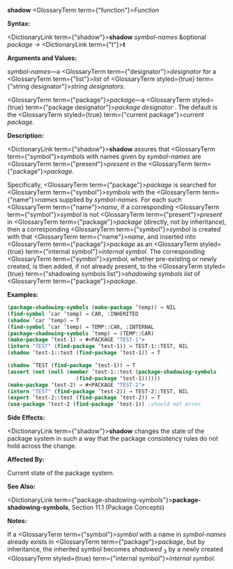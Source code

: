 **shadow** <GlossaryTerm  term={"function"}><i>Function</i></GlossaryTerm> 



**Syntax:** 



<DictionaryLink  term={"shadow"}><b>shadow</b></DictionaryLink> *symbol-names* &amp;optional *package →* <DictionaryLink  term={"t"}><b>t</b></DictionaryLink> 



**Arguments and Values:** 



*symbol-names*—a <GlossaryTerm  term={"designator"}><i>designator</i></GlossaryTerm> for a <GlossaryTerm  term={"list"}><i>list</i></GlossaryTerm> of <GlossaryTerm styled={true} term={"string designator"}><i>string designators</i></GlossaryTerm>. 



<GlossaryTerm  term={"package"}><i>package</i></GlossaryTerm>—a <GlossaryTerm styled={true} term={"package designator"}><i>package designator</i></GlossaryTerm> . The default is the <GlossaryTerm styled={true} term={"current package"}><i>current package</i></GlossaryTerm>. 



**Description:** 



<DictionaryLink  term={"shadow"}><b>shadow</b></DictionaryLink> assures that <GlossaryTerm  term={"symbol"}><i>symbols</i></GlossaryTerm> with names given by *symbol-names* are <GlossaryTerm  term={"present"}><i>present</i></GlossaryTerm> in the <GlossaryTerm  term={"package"}><i>package</i></GlossaryTerm>. 



Specifically, <GlossaryTerm  term={"package"}><i>package</i></GlossaryTerm> is searched for <GlossaryTerm  term={"symbol"}><i>symbols</i></GlossaryTerm> with the <GlossaryTerm  term={"name"}><i>names</i></GlossaryTerm> supplied by *symbol-names*. For each such <GlossaryTerm  term={"name"}><i>name</i></GlossaryTerm>, if a corresponding <GlossaryTerm  term={"symbol"}><i>symbol</i></GlossaryTerm> is not <GlossaryTerm  term={"present"}><i>present</i></GlossaryTerm> in <GlossaryTerm  term={"package"}><i>package</i></GlossaryTerm> (directly, not by inheritance), then a corresponding <GlossaryTerm  term={"symbol"}><i>symbol</i></GlossaryTerm> is created with that <GlossaryTerm  term={"name"}><i>name</i></GlossaryTerm>, and inserted into <GlossaryTerm  term={"package"}><i>package</i></GlossaryTerm> as an <GlossaryTerm styled={true} term={"internal symbol"}><i>internal symbol</i></GlossaryTerm>. The corresponding <GlossaryTerm  term={"symbol"}><i>symbol</i></GlossaryTerm>, whether pre-existing or newly created, is then added, if not already present, to the <GlossaryTerm styled={true} term={"shadowing symbols list"}><i>shadowing symbols list</i></GlossaryTerm> of <GlossaryTerm  term={"package"}><i>package</i></GlossaryTerm>. 



**Examples:**
```lisp
(package-shadowing-symbols (make-package ’temp)) → NIL 
(find-symbol ’car ’temp) → CAR, :INHERITED 
(shadow ’car ’temp) → T 
(find-symbol ’car ’temp) → TEMP::CAR, :INTERNAL 
(package-shadowing-symbols ’temp) → (TEMP::CAR) 
(make-package ’test-1) → #<PACKAGE "TEST-1"> 
(intern "TEST" (find-package ’test-1)) → TEST-1::TEST, NIL 
(shadow ’test-1::test (find-package ’test-1)) → T 

(shadow ’TEST (find-package ’test-1)) → T 
(assert (not (null (member ’test-1::test (package-shadowing-symbols 
					  (find-package ’test-1)))))) 
(make-package ’test-2) → #<PACKAGE "TEST-2"> 
(intern "TEST" (find-package ’test-2)) → TEST-2::TEST, NIL 
(export ’test-2::test (find-package ’test-2)) → T 
(use-package ’test-2 (find-package ’test-1)) ;should not error 
```
**Side Effects:** 



<DictionaryLink  term={"shadow"}><b>shadow</b></DictionaryLink> changes the state of the package system in such a way that the package consistency rules do not hold across the change. 



**Affected By:** 



Current state of the package system. 



**See Also:** 



<DictionaryLink  term={"package-shadowing-symbols"}><b>package-shadowing-symbols</b></DictionaryLink>, Section 11.1 (Package Concepts) 



**Notes:** 



If a <GlossaryTerm  term={"symbol"}><i>symbol</i></GlossaryTerm> with a name in *symbol-names* already exists in <GlossaryTerm  term={"package"}><i>package</i></GlossaryTerm>, but by inheritance, the inherited symbol becomes *shadowed* <sub>3</sub> by a newly created <GlossaryTerm styled={true} term={"internal symbol"}><i>internal symbol</i></GlossaryTerm>. 



